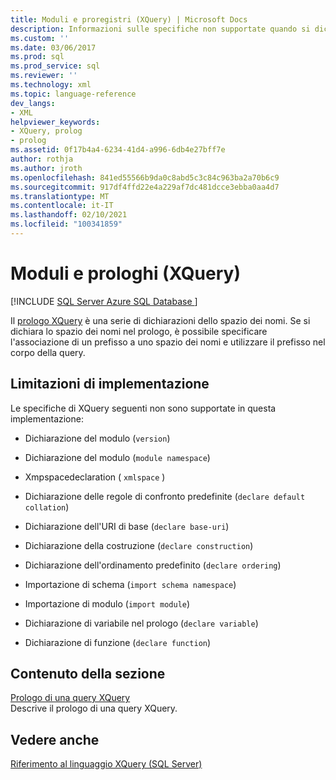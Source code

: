 ```yaml
---
title: Moduli e proregistri (XQuery) | Microsoft Docs
description: Informazioni sulle specifiche non supportate quando si dichiara uno spazio dei nomi in un prologo XQuery.
ms.custom: ''
ms.date: 03/06/2017
ms.prod: sql
ms.prod_service: sql
ms.reviewer: ''
ms.technology: xml
ms.topic: language-reference
dev_langs:
- XML
helpviewer_keywords:
- XQuery, prolog
- prolog
ms.assetid: 0f17b4a4-6234-41d4-a996-6db4e27bff7e
author: rothja
ms.author: jroth
ms.openlocfilehash: 841ed55566b9da0c8abd5c3c84c963ba2a70b6c9
ms.sourcegitcommit: 917df4ffd22e4a229af7dc481dcce3ebba0aa4d7
ms.translationtype: MT
ms.contentlocale: it-IT
ms.lasthandoff: 02/10/2021
ms.locfileid: "100341859"
---
```

# <a name="modules-and-prologs-xquery"></a>Moduli e prologhi (XQuery)
[!INCLUDE [SQL Server Azure SQL Database ](../includes/applies-to-version/sqlserver.md)]

  Il [prologo XQuery](../xquery/modules-and-prologs-xquery-prolog.md) è una serie di dichiarazioni dello spazio dei nomi. Se si dichiara lo spazio dei nomi nel prologo, è possibile specificare l'associazione di un prefisso a uno spazio dei nomi e utilizzare il prefisso nel corpo della query.  
  
## <a name="implementation-limitations"></a>Limitazioni di implementazione  
 Le specifiche di XQuery seguenti non sono supportate in questa implementazione:  
  
-   Dichiarazione del modulo (`version`)  
  
-   Dichiarazione del modulo (`module namespace`)  
  
-   Xmpspacedeclaration ( `xmlspace` )  
  
-   Dichiarazione delle regole di confronto predefinite (`declare default collation`)  
  
-   Dichiarazione dell'URI di base (`declare base-uri`)  
  
-   Dichiarazione della costruzione (`declare construction`)  
  
-   Dichiarazione dell'ordinamento predefinito (`declare ordering`)  
  
-   Importazione di schema (`import schema namespace`)  
  
-   Importazione di modulo (`import module`)  
  
-   Dichiarazione di variabile nel prologo (`declare variable`)  
  
-   Dichiarazione di funzione (`declare function`)  
  
## <a name="in-this-section"></a>Contenuto della sezione  
 [Prologo di una query XQuery](../xquery/modules-and-prologs-xquery-prolog.md)  
 Descrive il prologo di una query XQuery.  
  
## <a name="see-also"></a>Vedere anche  
 [Riferimento al linguaggio XQuery &#40;SQL Server&#41;](../xquery/xquery-language-reference-sql-server.md)  
  
  
